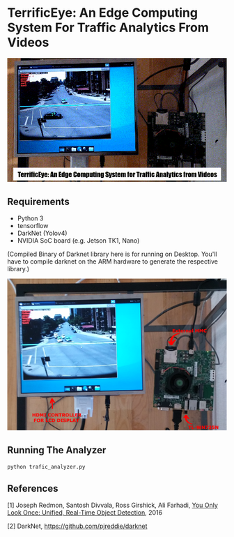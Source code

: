 # TerrificEye: An Edge Computing System For Traffic Analytics From Videos

![title cover image](terrificEye.gif)


## Requirements

* Python 3
* tensorflow
* DarkNet (Yolov4)
* NVIDIA SoC board (e.g. Jetson TK1, Nano)

(Compiled Binary of Darknet library here is for running on Desktop. You'll have to compile darknet on the ARM hardware to generate the respective library.)

![title cover image](hardware.png)



## Running The Analyzer

```
python trafic_analyzer.py

```

## References

[1] Joseph Redmon, Santosh Divvala, Ross Girshick, Ali Farhadi, [You Only Look Once: Unified, Real-Time Object Detection](https://arxiv.org/abs/1506.02640), 2016 

[2] DarkNet, https://github.com/pjreddie/darknet


